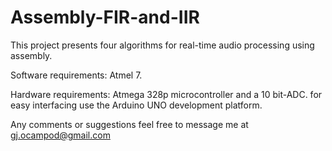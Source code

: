 # Assembly-FIR-and-IIR
This project presents four algorithms for real-time audio processing using assembly. 

Software requirements: Atmel 7.

Hardware requirements: Atmega 328p microcontroller and a 10 bit-ADC. for easy interfacing use the Arduino UNO development platform.

Any comments or suggestions feel free to message me at gj.ocampod@gmail.com
